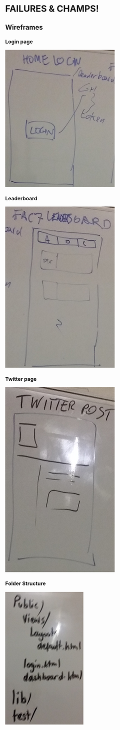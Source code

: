 # FAILURES & CHAMPS!

## Wireframes
### Login page
![login](public/img/readme/login.jpg)
### Leaderboard
![leaderboard](public/img/readme/leaderboard.jpg)
### Twitter page
![twitter](public/img/readme/twitter.jpg)
### Folder Structure
![folder_structure](public/img/readme/folder_structure.jpg)
